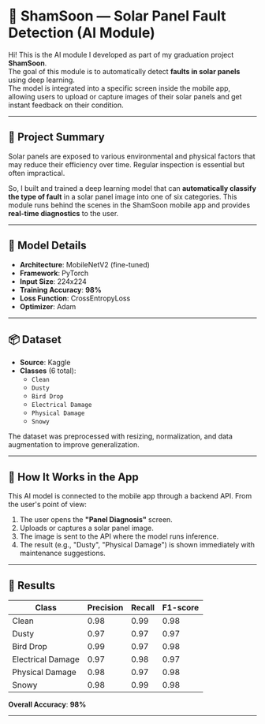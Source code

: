 # 🔆 ShamSoon — Solar Panel Fault Detection (AI Module)

Hi! This is the AI module I developed as part of my graduation project **ShamSoon**.  
The goal of this module is to automatically detect **faults in solar panels** using deep learning.  
The model is integrated into a specific screen inside the mobile app, allowing users to upload or capture images of their solar panels and get instant feedback on their condition.

---

## 🚀 Project Summary

Solar panels are exposed to various environmental and physical factors that may reduce their efficiency over time. Regular inspection is essential but often impractical.

So, I built and trained a deep learning model that can **automatically classify the type of fault** in a solar panel image into one of six categories. This module runs behind the scenes in the ShamSoon mobile app and provides **real-time diagnostics** to the user.

---

## 🧠 Model Details

- **Architecture**: MobileNetV2 (fine-tuned)
- **Framework**: PyTorch
- **Input Size**: 224x224
- **Training Accuracy**: **98%**
- **Loss Function**: CrossEntropyLoss
- **Optimizer**: Adam

---

## 📦 Dataset

- **Source**: Kaggle  
- **Classes** (6 total):
  - `Clean`
  - `Dusty`
  - `Bird Drop`
  - `Electrical Damage`
  - `Physical Damage`
  - `Snowy`

The dataset was preprocessed with resizing, normalization, and data augmentation to improve generalization.

---

## 📱 How It Works in the App

This AI model is connected to the mobile app through a backend API. From the user's point of view:

1. The user opens the **"Panel Diagnosis"** screen.
2. Uploads or captures a solar panel image.
3. The image is sent to the API where the model runs inference.
4. The result (e.g., "Dusty", "Physical Damage") is shown immediately with maintenance suggestions.

---

## 🧪 Results

| Class             | Precision | Recall | F1-score |
|------------------|-----------|--------|----------|
| Clean            | 0.98      | 0.99   | 0.98     |
| Dusty            | 0.97      | 0.97   | 0.97     |
| Bird Drop        | 0.99      | 0.97   | 0.98     |
| Electrical Damage| 0.97      | 0.98   | 0.97     |
| Physical Damage  | 0.98      | 0.97   | 0.98     |
| Snowy            | 0.98      | 0.99   | 0.98     |

**Overall Accuracy**: **98%**

---



